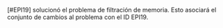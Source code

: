 [#EPI19] solucionó el problema de filtración de memoria. Esto asociará el conjunto de cambios al problema con el ID EPI19.
